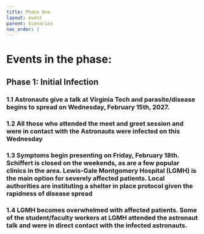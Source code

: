 ```yaml
---
title: Phase One
layout: event
parent: Scenarios
nav_order: 1
---
```


# Events in the phase:  

## Phase 1: Initial Infection
  ### 1.1 Astronauts give a talk at Virginia Tech and parasite/disease begins to spread on Wednesday, February 15th, 2027. 
    
  ### 1.2 All those who attended the meet and greet session and were in contact with the Astronauts were infected on this Wednesday

  ### 1.3 Symptoms begin presenting on Friday, February 18th. Schiffert is closed on the weekends, as are a few popular clinics in the area. Lewis-Gale Montgomery Hospital (LGMH) is the main option for severely affected patients. Local authorities are instituting a shelter in place protocol given the rapidness of disease spread

  ### 1.4 LGMH becomes overwhelmed with affected patients. Some of the student/faculty workers at LGMH attended the astronaut talk and were in direct contact with the infected astronauts.
